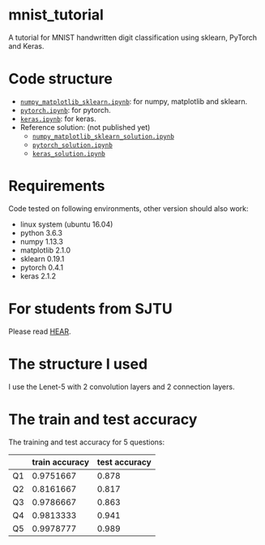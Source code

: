 # mnist_tutorial
A tutorial for MNIST handwritten digit classification using sklearn, PyTorch and Keras.

# Code structure
* [`numpy_matplotlib_sklearn.ipynb`](numpy_matplotlib_sklearn.ipynb): for numpy, matplotlib and sklearn.
* [`pytorch.ipynb`](pytorch.ipynb): for pytorch.
* [`keras.ipynb`](keras.ipynb): for keras.
* Reference solution: (not published yet)
    * [`numpy_matplotlib_sklearn_solution.ipynb`](numpy_matplotlib_sklearn_solution.ipynb)
    * [`pytorch_solution.ipynb`](pytorch_solution.ipynb)
    * [`keras_solution.ipynb`](keras_solution.ipynb)

# Requirements
Code tested on following environments, other version should also work:
* linux system (ubuntu 16.04) 
* python 3.6.3
* numpy 1.13.3
* matplotlib 2.1.0
* sklearn 0.19.1
* pytorch 0.4.1
* keras 2.1.2

# For students from SJTU
Please read [HEAR](EE369.md).

# The structure I used

I use the Lenet-5 with 2 convolution layers and 2 connection layers.

# The train and test accuracy

The training and test accuracy for 5 questions:

|      | train accuracy | test accuracy |
| ---- | -------------- | ------------- |
| Q1   | 0.9751667      | 0.878         |
| Q2   | 0.8161667      | 0.817         |
| Q3   | 0.9786667      | 0.863         |
| Q4   | 0.9813333      | 0.941         |
| Q5   | 0.9978777      | 0.989         |

